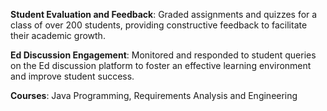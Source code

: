**Student Evaluation and Feedback**: Graded assignments and quizzes for a class of over 200 students, providing
constructive feedback to facilitate their academic growth.

**Ed Discussion Engagement**: Monitored and responded to student queries on the Ed discussion platform to foster an
effective learning environment and improve student success.

**Courses**: Java Programming, Requirements Analysis and Engineering